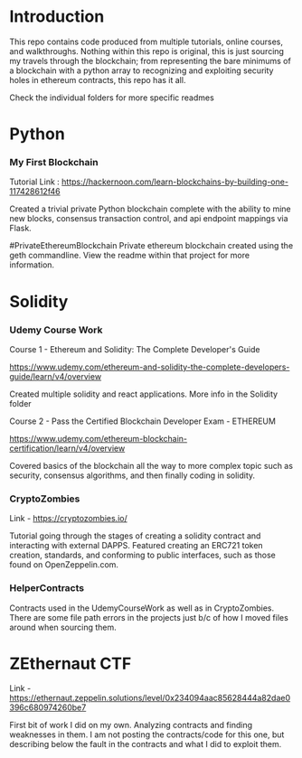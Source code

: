 # Introduction
This repo contains code produced from multiple tutorials, online courses, and walkthroughs. Nothing within this repo is original, this is just sourcing my travels through the blockchain; from representing the bare minimums of a blockchain with a python array to recognizing and exploiting security holes in ethereum contracts, this repo has it all.

Check the individual folders for more specific readmes

# Python
### My First Blockchain
Tutorial Link : https://hackernoon.com/learn-blockchains-by-building-one-117428612f46

Created a trivial private Python blockchain complete with the ability to mine new blocks, consensus transaction control, and api endpoint mappings via Flask. 

#PrivateEthereumBlockchain
Private ethereum blockchain created using the geth commandline. View the readme within that project for more information. 

# Solidity
### Udemy Course Work
Course 1 - Ethereum and Solidity: The Complete Developer's Guide

https://www.udemy.com/ethereum-and-solidity-the-complete-developers-guide/learn/v4/overview

Created multiple solidity and react applications. More info in the Solidity folder


Course 2 - Pass the Certified Blockchain Developer Exam - ETHEREUM

https://www.udemy.com/ethereum-blockchain-certification/learn/v4/overview

Covered basics of the blockchain all the way to more complex topic such as security, consensus algorithms, and then finally coding in solidity.


### CryptoZombies
Link - https://cryptozombies.io/

Tutorial going through the stages of creating a solidity contract and interacting with external DAPPS. Featured creating an ERC721 token creation, standards, and conforming to public interfaces, such as those found on OpenZeppelin.com.


### HelperContracts
Contracts used in the UdemyCourseWork as well as in CryptoZombies. There are some file path errors in the projects just b/c of how I moved files around when sourcing them.

# ZEthernaut CTF 
Link - https://ethernaut.zeppelin.solutions/level/0x234094aac85628444a82dae0396c680974260be7

First bit of work I did on my own. Analyzing contracts and finding weaknesses in them. I am not posting the contracts/code for this one, but describing below the fault in the contracts and what I did to exploit them.
